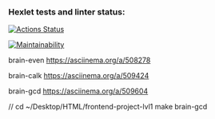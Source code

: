### Hexlet tests and linter status:
[![Actions Status](https://github.com/pollyleyka/frontend-project-lvl1/workflows/hexlet-check/badge.svg)](https://github.com/pollyleyka/frontend-project-lvl1/actions)

[![Maintainability](https://api.codeclimate.com/v1/badges/603c7a9c01beada68c4a/maintainability)](https://codeclimate.com/github/pollyleyka/frontend-project-lvl1/maintainability)

brain-even
https://asciinema.org/a/508278

brain-calk 
https://asciinema.org/a/509424

brain-gcd
https://asciinema.org/a/509604

// cd ~/Desktop/HTML/frontend-project-lvl1 make brain-gcd